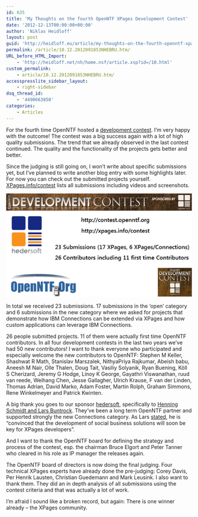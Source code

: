 ```yaml
---
id: 635
title: 'My Thoughts on the fourth OpenNTF XPages Development Contest'
date: '2012-12-13T00:00:00+00:00'
author: 'Niklas Heidloff'
layout: post
guid: 'http://heidloff.eu/article/my-thoughts-on-the-fourth-openntf-xpages-development-contest/'
permalink: /article/10.12.2012091853NHEBRU.htm/
URL_before_HTML_Import:
    - 'http://heidloff.net/nh/home.nsf/article.xsp?id=/10.html'
custom_permalink:
    - article/10.12.2012091853NHEBRU.htm/
accesspresslite_sidebar_layout:
    - right-sidebar
dsq_thread_id:
    - '4490663850'
categories:
    - Articles
---
```


 For the fourth time OpenNTF hosted a [development contest](http://openntf.org/Internal/home.nsf/dx/Contest4). I’m very happy with the outcome! The contest was a big success again with a lot of high quality submissions. The trend that we already observed in the last contest continued. The quality and the functionality of the projects gets better and better.

 Since the judging is still going on, I won’t write about specific submissions yet, but I’ve planned to write another blog entry with some highlights later. For now you can check out the submitted projects yourself. [XPages.info/contest](http://xpages.info/contest) lists all submissions including videos and screenshots.

![image](/assets/img/2012/12/contest4.png)

 In total we received 23 submissions. 17 submissions in the ‘open’ category and 6 submissions in the new category where we asked for projects that demonstrate how IBM Connections can be extended via XPages and how custom applications can leverage IBM Connections.

 26 people submitted projects. 11 of them were actually first time OpenNTF contributors. In all four development contests in the last two years we’ve had 50 new contributors! I want to thank everyone who participated and especially welcome the new contributors to OpenNTF: Stephen M Keller, Shashwat R Math, Stanislav Marszalek, NithyaPriya Rajkumar, Abeish babu, Aneesh M Nair, Olle Thalen, Doug Tait, Vasiliy Solyanik, Ryan Buening, Köll S Cherizard, Jeremy G Hodge, Linoy K George, Gayathri Viswanathan, ruud van reede, Weihang Chen, Jesse Gallagher, Ulrich Krause, F van der Linden, Thomas Adrian, David Marko, Adam Foster, Martin Rolph, Graham Simmons, Rene Winkelmeyer and Patrick Kwinten.

 A big thank you goes to our sponsor [hedersoft](http://hedersoft.de/de/), specifically to [Henning Schmidt and Lars Buntrock](http://hedersoft.de/de/unternehmen/wir-ueber-uns). They’ve been a long term OpenNTF partner and supported strongly the new Connections category. As Lars [stated](http://openntf.org/Internal/home.nsf/dx/Contest4), he is “convinced that the development of social business solutions will soon be key for XPages developers”.

 And I want to thank the OpenNTF board for defining the strategy and process of the contest, esp. the chairman Bruce Elgort and Peter Tanner who cleared in his role as IP manager the releases again.

 The OpenNTF board of directors is now doing the final judging. Four technical XPages experts have already done the pre-judging: Corey Davis, Per Henrik Lausten, Christian Guedemann and Mark Leusink. I also want to thank them. They did an in depth analysis of all submissions using the contest criteria and that was actually a lot of work.

 I’m afraid I sound like a broken record, but again: There is one winner already – the XPages community.